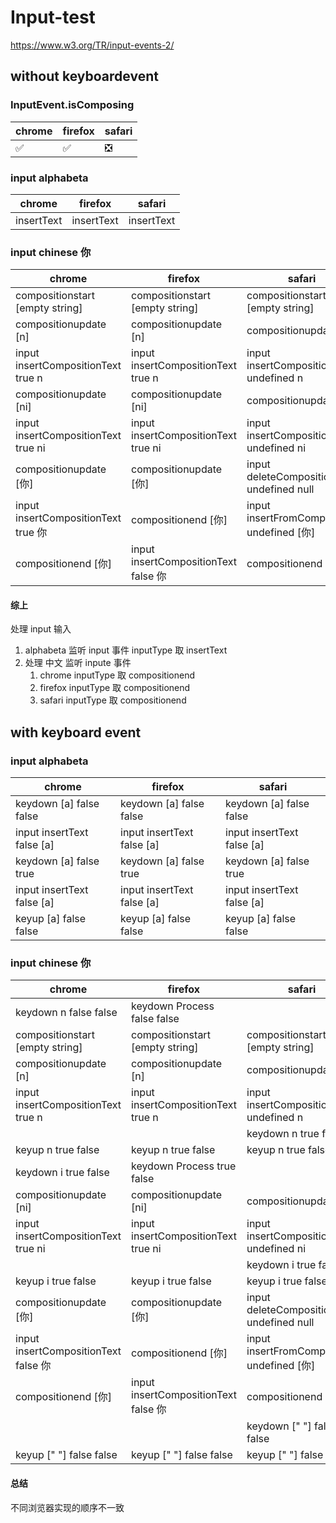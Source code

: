 # Input-test

https://www.w3.org/TR/input-events-2/

## without keyboardevent

### InputEvent.isComposing

| chrome | firefox | safari |
| ------ | ------- | ------ |
| ✅     | ✅      | ❎     |

### input alphabeta

| chrome     | firefox    | safari     |
| ---------- | ---------- | ---------- |
| insertText | insertText | insertText |

### input chinese 你

| chrome                              | firefox                              | safari                                     |
| ----------------------------------- | ------------------------------------ | ------------------------------------------ |
| compositionstart [empty string]     | compositionstart [empty string]      | compositionstart [empty string]            |
| compositionupdate [n]               | compositionupdate [n]                | compositionupdate [n]                      |
| input insertCompositionText true n  | input insertCompositionText true n   | input insertCompositionText undefined n    |
| compositionupdate [ni]              | compositionupdate [ni]               | compositionupdate [ni]                     |
| input insertCompositionText true ni | input insertCompositionText true ni  | input insertCompositionText undefined ni   |
| compositionupdate [你]              | compositionupdate [你]               | input deleteCompositionText undefined null |
| input insertCompositionText true 你 | compositionend [你]                  | input insertFromComposition undefined [你] |
| compositionend [你]                 | input insertCompositionText false 你 | compositionend [你]                        |

#### 综上

处理 input 输入

1. alphabeta 监听 input 事件 inputType 取 insertText
2. 处理 中文 监听 inpute 事件
   1. chrome inputType 取 compositionend
   2. firefox inputType 取 compositionend
   3. safari inputType 取 compositionend

## with keyboard event

### input alphabeta

| chrome                     | firefox                    | safari                     |
| -------------------------- | -------------------------- | -------------------------- |
| keydown [a] false false    | keydown [a] false false    | keydown [a] false false    |
| input insertText false [a] | input insertText false [a] | input insertText false [a] |
| keydown [a] false true     | keydown [a] false true     | keydown [a] false true     |
| input insertText false [a] | input insertText false [a] | input insertText false [a] |
| keyup [a] false false      | keyup [a] false false      | keyup [a] false false      |

### input chinese 你

| chrome                               | firefox                              | safari                                     |
| ------------------------------------ | ------------------------------------ | ------------------------------------------ |
| keydown n false false                | keydown Process false false          |                                            |
| compositionstart [empty string]      | compositionstart [empty string]      | compositionstart [empty string]            |
| compositionupdate [n]                | compositionupdate [n]                | compositionupdate [n]                      |
| input insertCompositionText true n   | input insertCompositionText true n   | input insertCompositionText undefined n    |
|                                      |                                      | keydown n true false                       |
| keyup n true false                   | keyup n true false                   | keyup n true false                         |
| keydown i true false                 | keydown Process true false           |                                            |
| compositionupdate [ni]               | compositionupdate [ni]               | compositionupdate [ni]                     |
| input insertCompositionText true ni  | input insertCompositionText true ni  | input insertCompositionText undefined ni   |
|                                      |                                      | keydown i true false                       |
| keyup i true false                   | keyup i true false                   | keyup i true false                         |
| compositionupdate [你]               | compositionupdate [你]               | input deleteCompositionText undefined null |
| input insertCompositionText false 你 | compositionend [你]                  | input insertFromComposition undefined [你] |
| compositionend [你]                  | input insertCompositionText false 你 | compositionend [你]                        |
|                                      |                                      | keydown [" "] false false                  |
| keyup [" "] false false              | keyup [" "] false false              | keyup [" "] false false                    |

#### 总结

不同浏览器实现的顺序不一致
